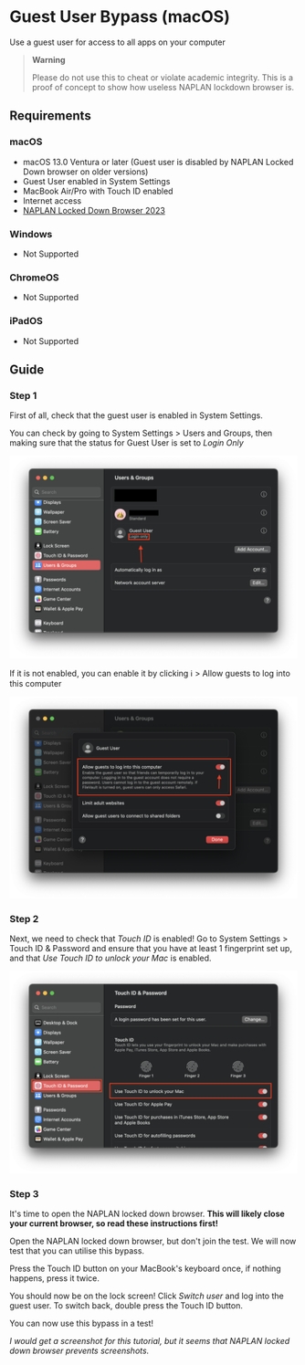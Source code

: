 # Guest User Bypass (macOS)
Use a guest user for access to all apps on your computer
> **Warning**
>
> Please do not use this to cheat or violate academic integrity. This is a proof of concept to show how useless NAPLAN lockdown browser is.

## Requirements
### macOS
- macOS 13.0 Ventura or later (Guest user is disabled by NAPLAN Locked Down browser on older versions)
- Guest User enabled in System Settings
- MacBook Air/Pro with Touch ID enabled
- Internet access
- [NAPLAN Locked Down Browser 2023](https://pages.assessform.edu.au/uploads/files/Release/NAP%20Locked%20down%20browser%20-%20Release%20-%205.3.0.pkg)

### Windows
- Not Supported

### ChromeOS
- Not Supported

### iPadOS
- Not Supported

## Guide

### Step 1
First of all, check that the guest user is enabled in System Settings.

You can check by going to System Settings > Users and Groups, then making sure that the status for Guest User is set to *Login Only*

![Guest user enabled](../../assets/guest-user-enabled.png)

If it is not enabled, you can enable it by clicking ℹ️ > Allow guests to log into this computer

![Enabling Guest users](../../assets/enable-guest-user.png)

### Step 2
Next, we need to check that *Touch ID* is enabled! Go to System Settings > Touch ID & Password and ensure that you have at least 1 fingerprint set up, and that *Use Touch ID to unlock your Mac* is enabled.

![Touch ID enabled](../../assets/touchid-enabled.png)

### Step 3
It's time to open the NAPLAN locked down browser. **This will likely close your current browser, so read these instructions first!**

Open the NAPLAN locked down browser, but don't join the test. We will now test that you can utilise this bypass.

Press the Touch ID button on your MacBook's keyboard once, if nothing happens, press it twice.

You should now be on the lock screen! Click *Switch user* and log into the guest user. To switch back, double press the Touch ID button.

You can now use this bypass in a test!

*I would get a screenshot for this tutorial, but it seems that NAPLAN locked down browser prevents screenshots.*

